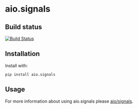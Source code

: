 aio.signals
===========

Build status
------------
[![Build Status](https://travis-ci.org/phlax/aio.signals.svg?branch=master)](https://travis-ci.org/phlax/aio.signals)


Installation
------------
Install with:

``
  pip install aio.signals
``

Usage
-----
For more information about using aio.signals please [aio/signals](aio/signals).